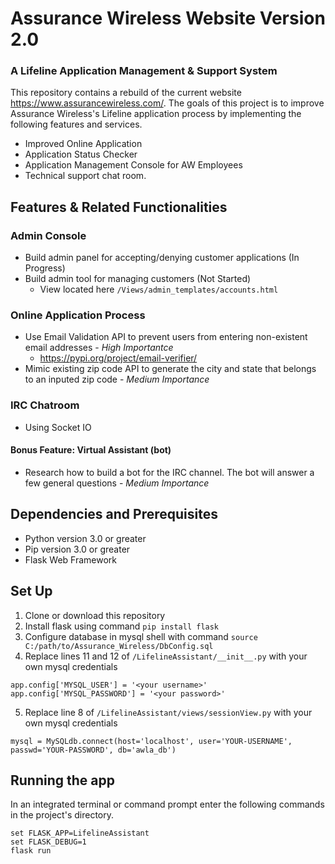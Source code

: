 # Assurance Wireless Website Version 2.0
### A Lifeline Application Management & Support System 
This repository contains a rebuild of the current website https://www.assurancewireless.com/. The goals of this project is to improve Assurance Wireless's Lifeline application process by implementing the following features and services.
* Improved Online Application
* Application Status Checker
* Application Management Console for AW Employees
* Technical support chat room.


## Features & Related Functionalities 
### Admin Console
* Build admin panel for accepting/denying customer applications (In Progress)
* Build admin tool for managing customers (Not Started)
  * View located here `/Views/admin_templates/accounts.html`
 
### Online Application Process
* Use Email Validation API to prevent users from entering non-existent email addresses - *High Importantce*
  * https://pypi.org/project/email-verifier/
* Mimic existing zip code API to generate the city and state that belongs to an inputed zip code - *Medium Importance* 

### IRC Chatroom 
* Using Socket IO


#### Bonus Feature: Virtual Assistant (bot)
* Research how to build a bot for the IRC channel. The bot will answer a few general questions - *Medium Importance*

## Dependencies and Prerequisites
* Python version 3.0 or greater 
* Pip version 3.0 or greater
* Flask Web Framework

## Set Up
1. Clone or download this repository
2. Install flask using command `pip install flask`
3. Configure database in mysql shell with command `source C:/path/to/Assurance_Wireless/DbConfig.sql`
4. Replace lines 11 and 12 of `/LifelineAssistant/__init__.py` with your own mysql credentials
```
app.config['MYSQL_USER'] = '<your username>'
app.config['MYSQL_PASSWORD'] = '<your password>'
```
5. Replace line 8 of `/LifelineAssistant/views/sessionView.py` with your own mysql credentials
```
mysql = MySQLdb.connect(host='localhost', user='YOUR-USERNAME', passwd='YOUR-PASSWORD', db='awla_db')
```

## Running the app 
In an integrated terminal or command prompt enter the following commands in the project's directory.
```
set FLASK_APP=LifelineAssistant 
set FLASK_DEBUG=1
flask run
````

